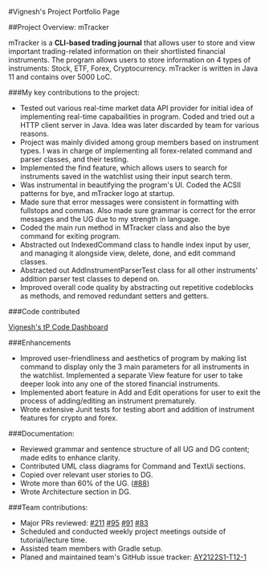 #Vignesh's Project Portfolio Page

##Project Overview: mTracker

mTracker is a **CLI-based trading journal** that allows
user to store and view important trading-related information on their
shortlisted financial instruments. The program allows users to store
information on 4 types of instruments: Stock, ETF, Forex, Cryptocurrency. 
mTracker is written in Java 11 and contains over 5000 LoC.

###My key contributions to the project:

- Tested out various real-time market data API provider for initial idea of 
  implementing real-time capabailities in program. Coded and tried out a HTTP client
  server in Java. Idea was later discarded by team for various reasons.
- Project was mainly divided among group members based on instrument types.
I was in charge of implementing all forex-related command and parser classes, and their testing.
- Implemented the find feature, which allows users to search for 
instruments saved in the watchlist using their input search term.
- Was instrumental in beautifying the program's UI. Coded the ACSII patterns
for bye, and mTracker logo at startup.
- Made sure that error messages were consistent in formatting with fullstops 
and commas. Also made sure grammar is correct for the error messages and the UG due to 
  my strength in language.
- Coded the main run method in MTracker class and also the bye command for exiting
program.
- Abstracted out IndexedCommand class to handle index input by user, and
managing it alongside view, delete, done, and edit command classes.
- Abstracted out AddInstrumentParserTest class for all other instruments' addition parser test classes
to depend on.
- Improved overall code quality by abstracting out repetitive codeblocks as
  methods, and removed redundant setters and getters.
  
###Code contributed

[Vignesh's tP Code Dashboard](https://nus-cs2113-ay2122s1.github.io/tp-dashboard/?search=vignesh&sort=groupTitle&sortWithin=title&timeframe=commit&mergegroup=&groupSelect=groupByRepos&breakdown=true&checkedFileTypes=docs~functional-code~test-code~other&since=2021-09-25&tabOpen=true&tabType=authorship&tabAuthor=KVignesh122&tabRepo=AY2122S1-CS2113T-T12-1%2Ftp%5Bmaster%5D&authorshipIsMergeGroup=false&authorshipFileTypes=docs~functional-code~test-code~other&authorshipIsBinaryFileTypeChecked=false)

###Enhancements
- Improved user-friendliness and aesthetics of program by
  making list command to display only the 3 main parameters for all instruments
  in the watchlist. Implemented a separate View feature for user to 
  take deeper look into any one of the stored financial instruments.
- Implemented abort feature in Add and Edit operations for user to exit
the process of adding/editing an instrument prematurely.
- Wrote extensive Junit tests for testing abort and addition of instrument features
for crypto and forex.
  
###Documentation:
- Reviewed grammar and sentence structure of all UG and DG content; made edits to enhance clarity.
- Contributed UML class diagrams for Command and TextUi sections.
- Copied over relevant user stories to DG.
- Wrote more than 60% of the UG. ([#88](https://github.com/AY2122S1-CS2113T-T12-1/tp/pull/88))
- Wrote Architecture section in DG.

###Team contributions:
- Major PRs reviewed: [#211](https://github.com/AY2122S1-CS2113T-T12-1/tp/pull/211) 
  [#95](https://github.com/AY2122S1-CS2113T-T12-1/tp/pull/95)
  [#91](https://github.com/AY2122S1-CS2113T-T12-1/tp/pull/91)
  [#83](https://github.com/AY2122S1-CS2113T-T12-1/tp/pull/83)
- Scheduled and conducted weekly project meetings outside of tutorial/lecture time.
- Assisted team members with Gradle setup.
- Planed and maintained team's GitHub issue tracker: [AY2122S1-T12-1](https://github.com/AY2122S1-CS2113T-T12-1/tp/issues)